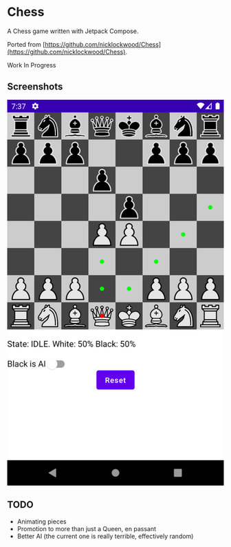 # Chess
A Chess game written with Jetpack Compose.

Ported from [https://github.com/nicklockwood/Chess](https://github.com/nicklockwood/Chess).

Work In Progress

## Screenshots

![Home](/screenshots/shot1.png)

## TODO
- Animating pieces
- Promotion to more than just a Queen, en passant
- Better AI (the current one is really terrible, effectively random)
